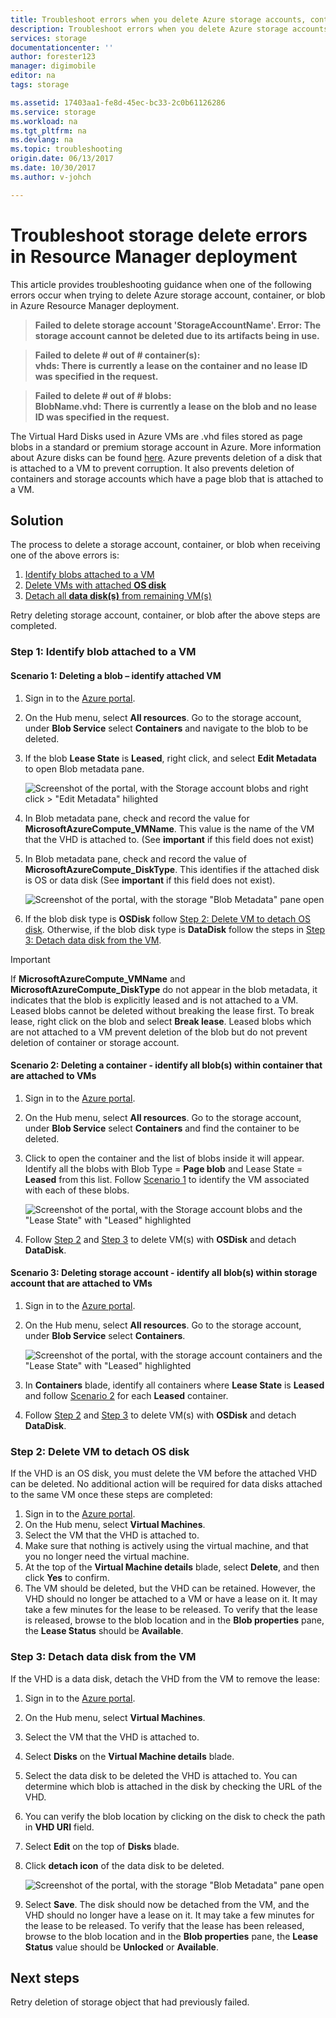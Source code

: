 ```yaml
---
title: Troubleshoot errors when you delete Azure storage accounts, containers, or VHDs | Azure
description: Troubleshoot errors when you delete Azure storage accounts, containers, or VHDs
services: storage
documentationcenter: ''
author: forester123
manager: digimobile
editor: na
tags: storage

ms.assetid: 17403aa1-fe8d-45ec-bc33-2c0b61126286
ms.service: storage
ms.workload: na
ms.tgt_pltfrm: na
ms.devlang: na
ms.topic: troubleshooting
origin.date: 06/13/2017
ms.date: 10/30/2017
ms.author: v-johch

---
```

# Troubleshoot storage delete errors in Resource Manager deployment
This article provides troubleshooting guidance when one of the following errors occur when trying to delete Azure storage account, container, or blob in Azure Resource Manager deployment.

>**Failed to delete storage account 'StorageAccountName'. Error: The storage account cannot be deleted due to its artifacts being in use.**

>**Failed to delete # out of # container(s):<br>vhds: There is currently a lease on the container and no lease ID was specified in the request.**

>**Failed to delete # out of # blobs:<br>BlobName.vhd: There is currently a lease on the blob and no lease ID was specified in the request.**

The Virtual Hard Disks used in Azure VMs are .vhd files stored as page blobs in a standard or premium storage account in Azure.  More information about Azure disks can be found [here](../../virtual-machines/windows/about-disks-and-vhds.md). Azure prevents deletion of a disk that is attached to a VM to prevent corruption. It also prevents deletion of containers and storage accounts which have a page blob that is attached to a VM. 

## Solution
The process to delete a storage account, container, or blob when receiving one of the above errors is: 
1. [Identify blobs attached to a VM](#step-1-identify-blobs-attached-to-a-vm)
2. [Delete VMs with attached **OS disk**](#step-2-delete-vm-to-detach-os-disk)
3. [Detach all **data disk(s)** from remaining VM(s)](#step-3-detach-data-disk-from-the-vm)

Retry deleting storage account, container, or blob after the above steps are completed.

### Step 1: Identify blob attached to a VM

#### Scenario 1: Deleting a blob – identify attached VM
1. Sign in to the [Azure portal](https://portal.azure.cn).
2. On the Hub menu, select **All resources**. Go to the storage account, under **Blob Service** select **Containers** and navigate to the blob to be deleted.
3. If the blob **Lease State** is **Leased**, right click, and select **Edit Metadata** to open Blob metadata pane. 

    ![Screenshot of the portal, with the Storage account blobs and right click > "Edit Metadata" hilighted](./media/storage-resource-manager-cannot-delete-storage-account-container-vhd/utd-edit-metadata-sm.png)

4. In Blob metadata pane, check and record the value for **MicrosoftAzureCompute_VMName**. This value is the name of the VM that the VHD is attached to. (See **important** if this field does not exist)
5. In Blob metadata pane, check and record the value of **MicrosoftAzureCompute_DiskType**. This identifies if the attached disk is OS or data disk (See **important** if this field does not exist). 

     ![Screenshot of the portal, with the storage "Blob Metadata" pane open](./media/storage-resource-manager-cannot-delete-storage-account-container-vhd/utd-blob-metadata-sm.png)

6. If the blob disk type is **OSDisk** follow [Step 2: Delete VM to detach OS disk](#step-2-delete-vm-to-detach-os-disk). Otherwise, if the blob disk type is **DataDisk** follow the steps in [Step 3: Detach data disk from the VM](#step-3-detach-data-disk-from-the-vm). 

> [!IMPORTANT]
> If **MicrosoftAzureCompute_VMName** and **MicrosoftAzureCompute_DiskType** do not appear in the blob metadata, it indicates that the blob is explicitly leased and is not attached to a VM. Leased blobs cannot be deleted without breaking the lease first. To break lease, right click on the blob and select **Break lease**. Leased blobs which are not attached to a VM prevent deletion of the blob but do not prevent deletion of container or storage account.

#### Scenario 2: Deleting a container - identify all blob(s) within container that are attached to VMs
1. Sign in to the [Azure portal](https://portal.azure.cn).
2. On the Hub menu, select **All resources**. Go to the storage account, under **Blob Service** select **Containers** and find the container to be deleted.
3. Click to open the container and the list of blobs inside it will appear. Identify all the blobs with Blob Type = **Page blob** and Lease State = **Leased** from this list. Follow [Scenario 1](#step-1-identify-blobs-attached-to-a-vm) to identify the VM associated with each of these blobs.

    ![Screenshot of the portal, with the Storage account blobs and the "Lease State" with "Leased" highlighted](./media/storage-resource-manager-cannot-delete-storage-account-container-vhd/utd-disks-sm.png)

4. Follow [Step 2](#step-2-delete-vm-to-detach-os-disk) and [Step 3](#step-3-detach-data-disk-from-the-vm) to delete VM(s) with **OSDisk** and detach **DataDisk**. 

#### Scenario 3: Deleting storage account - identify all blob(s) within storage account that are attached to VMs
1. Sign in to the [Azure portal](https://portal.azure.cn).
2. On the Hub menu, select **All resources**. Go to the storage account, under **Blob Service** select **Containers**.

    ![Screenshot of the portal, with the storage account containers and the "Lease State" with "Leased" highlighted](./media/storage-resource-manager-cannot-delete-storage-account-container-vhd/utd-containers-sm.png)

3. In **Containers** blade, identify all containers where **Lease State** is **Leased** and follow [Scenario 2](#scenario-2-deleting-a-container---identify-all-blobs-within-container-that-are-attached-to-vms) for each **Leased** container.
4. Follow [Step 2](#step-2-delete-vm-to-detach-os-disk) and [Step 3](#step-3-detach-data-disk-from-the-vm) to delete VM(s) with **OSDisk** and detach **DataDisk**. 

### Step 2: Delete VM to detach OS disk
If the VHD is an OS disk, you must delete the VM before the attached VHD can be deleted. No additional action will be required for data disks attached to the same VM once these steps are completed:

1. Sign in to the [Azure portal](https://portal.azure.cn).
2. On the Hub menu, select **Virtual Machines**.
3. Select the VM that the VHD is attached to.
4. Make sure that nothing is actively using the virtual machine, and that you no longer need the virtual machine.
5. At the top of the **Virtual Machine details** blade, select **Delete**, and then click **Yes** to confirm.
6. The VM should be deleted, but the VHD can be retained. However, the VHD should no longer be attached to a VM or have a lease on it. It may take a few minutes for the lease to be released. To verify that the lease is released, browse to the blob location and in the **Blob properties** pane, the **Lease Status** should be **Available**.

### Step 3: Detach data disk from the VM
If the VHD is a data disk, detach the VHD from the VM to remove the lease:

1. Sign in to the [Azure portal](https://portal.azure.cn).
2. On the Hub menu, select **Virtual Machines**.
3. Select the VM that the VHD is attached to.
4. Select **Disks** on the **Virtual Machine details** blade.
5. Select the data disk to be deleted the VHD is attached to. You can determine which blob is attached in the disk by checking the URL of the VHD.
6. You can verify the blob location by clicking on the disk to check the path in **VHD URI** field.
7. Select **Edit** on the top of **Disks** blade.
8. Click **detach icon** of the data disk to be deleted.

     ![Screenshot of the portal, with the storage "Blob Metadata" pane open](./media/storage-resource-manager-cannot-delete-storage-account-container-vhd/utd-vm-disks-edit.png)

9. Select **Save**. The disk should now be detached from the VM, and the VHD should no longer have a lease on it. It may take a few minutes for the lease to be released. To verify that the lease has been released, browse to the blob location and in the **Blob properties** pane, the **Lease Status** value should be **Unlocked** or **Available**.

## Next steps
Retry deletion of storage object that had previously failed.

<!--Update_Description: whole content update-->